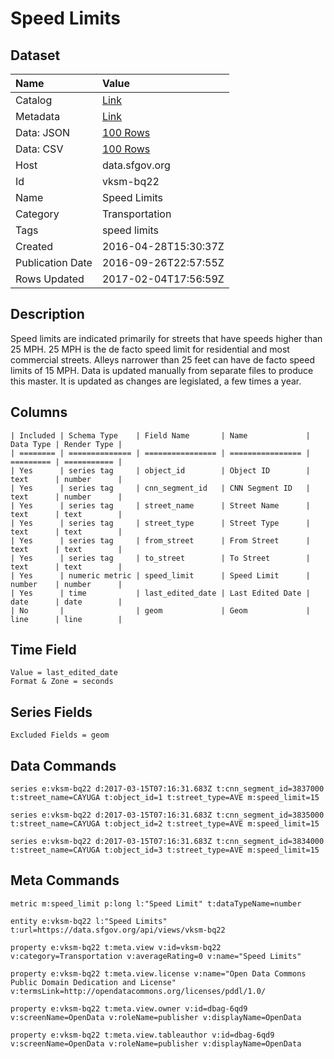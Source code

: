 # Speed Limits

## Dataset

| Name | Value |
| :--- | :---- |
| Catalog | [Link](https://catalog.data.gov/dataset/speed-limits) |
| Metadata | [Link](https://data.sfgov.org/api/views/vksm-bq22) |
| Data: JSON | [100 Rows](https://data.sfgov.org/api/views/vksm-bq22/rows.json?max_rows=100) |
| Data: CSV | [100 Rows](https://data.sfgov.org/api/views/vksm-bq22/rows.csv?max_rows=100) |
| Host | data.sfgov.org |
| Id | vksm-bq22 |
| Name | Speed Limits |
| Category | Transportation |
| Tags | speed limits |
| Created | 2016-04-28T15:30:37Z |
| Publication Date | 2016-09-26T22:57:55Z |
| Rows Updated | 2017-02-04T17:56:59Z |

## Description

Speed limits are indicated primarily for streets that have speeds higher than 25 MPH. 25 MPH is the de facto speed limit for residential and most commercial streets. Alleys narrower than 25 feet can have de facto speed limits of 15 MPH. Data is updated manually from separate files to produce this master. It is updated as changes are legislated, a few times a year.

## Columns

```ls
| Included | Schema Type    | Field Name       | Name             | Data Type | Render Type |
| ======== | ============== | ================ | ================ | ========= | =========== |
| Yes      | series tag     | object_id        | Object ID        | text      | number      |
| Yes      | series tag     | cnn_segment_id   | CNN Segment ID   | text      | number      |
| Yes      | series tag     | street_name      | Street Name      | text      | text        |
| Yes      | series tag     | street_type      | Street Type      | text      | text        |
| Yes      | series tag     | from_street      | From Street      | text      | text        |
| Yes      | series tag     | to_street        | To Street        | text      | text        |
| Yes      | numeric metric | speed_limit      | Speed Limit      | number    | number      |
| Yes      | time           | last_edited_date | Last Edited Date | date      | date        |
| No       |                | geom             | Geom             | line      | line        |
```

## Time Field

```ls
Value = last_edited_date
Format & Zone = seconds
```

## Series Fields

```ls
Excluded Fields = geom
```

## Data Commands

```ls
series e:vksm-bq22 d:2017-03-15T07:16:31.683Z t:cnn_segment_id=3837000 t:street_name=CAYUGA t:object_id=1 t:street_type=AVE m:speed_limit=15

series e:vksm-bq22 d:2017-03-15T07:16:31.683Z t:cnn_segment_id=3835000 t:street_name=CAYUGA t:object_id=2 t:street_type=AVE m:speed_limit=15

series e:vksm-bq22 d:2017-03-15T07:16:31.683Z t:cnn_segment_id=3834000 t:street_name=CAYUGA t:object_id=3 t:street_type=AVE m:speed_limit=15
```

## Meta Commands

```ls
metric m:speed_limit p:long l:"Speed Limit" t:dataTypeName=number

entity e:vksm-bq22 l:"Speed Limits" t:url=https://data.sfgov.org/api/views/vksm-bq22

property e:vksm-bq22 t:meta.view v:id=vksm-bq22 v:category=Transportation v:averageRating=0 v:name="Speed Limits"

property e:vksm-bq22 t:meta.view.license v:name="Open Data Commons Public Domain Dedication and License" v:termsLink=http://opendatacommons.org/licenses/pddl/1.0/

property e:vksm-bq22 t:meta.view.owner v:id=dbag-6qd9 v:screenName=OpenData v:roleName=publisher v:displayName=OpenData

property e:vksm-bq22 t:meta.view.tableauthor v:id=dbag-6qd9 v:screenName=OpenData v:roleName=publisher v:displayName=OpenData
```
